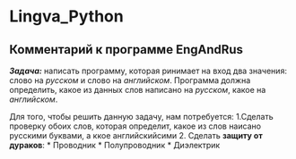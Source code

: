 Lingva_Python
========================

## Комментарий к программе EngAndRus

***Задача:*** написать программу, которая ринимает на вход два значения: слово на *русском* и слово на *английском*. Программа должна определить, какое из данных слов написано на *русском*, какое на *английском*. 

Для того, чтобы решить данную задачу, нам потребуется:
1.Сделать проверку обоих слов, которая определит, какое из слов наисано русскими буквами, а ккое английскийсими
2. Сделать **защиту от дураков**:
    * Проводник
    * Полупроводник
    * Диэлектрик


